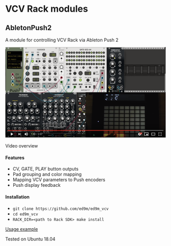 # VCV Rack modules

## AbletonPush2

A module for controlling VCV Rack via Ableton Push 2

[![Watch the video](res/youtube_preview.png)](https://www.youtube.com/watch?v=OhdxXv6uHF0)

Video overview

#### Features
* CV, GATE, PLAY button outputs
* Pad grouping and color mapping
* Mapping VCV parameters to Push encoders
* Push display feedback

#### Installation
* ```git clone https://github.com/ed9m/ed9m_vcv```
* ```cd ed9m_vcv```
* ```RACK_DIR=<path to Rack SDK> make install```

[Usage example](https://www.youtube.com/watch?v=Y2RphGohREE)

Tested on Ubuntu 18.04
